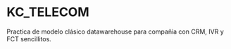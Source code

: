 # KC_TELECOM

Practica de modelo clásico datawarehouse para compañia con CRM, IVR y FCT sencillitos.
